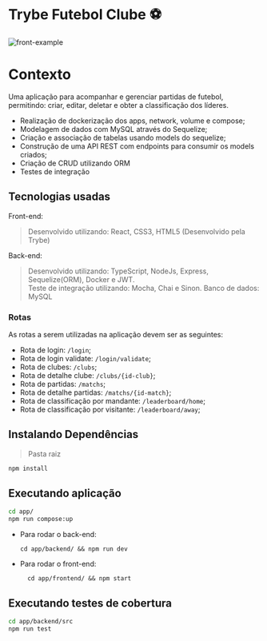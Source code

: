 # Trybe Futebol Clube ⚽️
![front-example](https://user-images.githubusercontent.com/29557187/164346561-d1bda15e-dfd9-48ae-aed5-f96c2c930f11.png)

# Contexto
Uma aplicação para acompanhar e gerenciar partidas de futebol, permitindo: criar, editar, deletar e obter a classificação dos líderes.

* Realização de dockerização dos apps, network, volume e compose;
* Modelagem de dados com MySQL através do Sequelize;
* Criação e associação de tabelas usando models do sequelize;
* Construção de  uma API REST com endpoints para consumir os models criados;
* Criação de CRUD utilizando ORM
* Testes de integração

## Tecnologias usadas

Front-end:
> Desenvolvido utilizando: React, CSS3, HTML5 (Desenvolvido pela Trybe)

Back-end:
> Desenvolvido utilizando: TypeScript, NodeJs, Express, Sequelize(ORM), Docker e JWT. <br>
Teste de integração utilizando: Mocha, Chai e Sinon.
Banco de dados: MySQL

### Rotas

As rotas a serem utilizadas na aplicação devem ser as seguintes:

* Rota de login: `/login`;
* Rota de login validate: `/login/validate`;
* Rota de clubes: `/clubs`;
* Rota de detalhe clube: `/clubs/{id-club}`;
* Rota de partidas: `/matchs`;
* Rota de detalhe partidas: `/matchs/{id-match}`;
* Rota de classificação por mandante: `/leaderboard/home`;
* Rota de classificação por visitante: `/leaderboard/away`;


## Instalando Dependências

> Pasta raiz
```bash
npm install
``` 

## Executando aplicação

```bash
cd app/ 
npm run compose:up
``` 

* Para rodar o back-end:

  ```
  cd app/backend/ && npm run dev
  ```
* Para rodar o front-end:

  ```
    cd app/frontend/ && npm start
  ```

## Executando testes de cobertura

```bash
cd app/backend/src
npm run test
``` 
